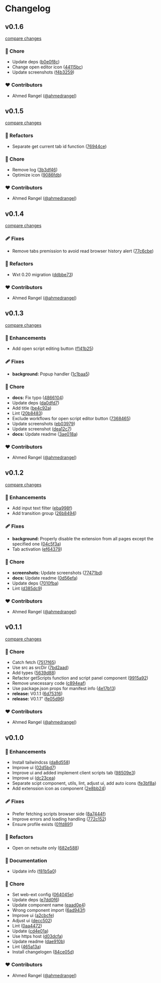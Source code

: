 # Changelog


## v0.1.6

[compare changes](https://github.com/ahmedrangel/netsuite-record-scripts/compare/v0.1.5...v0.1.6)

### 🏡 Chore

- Update deps ([b0e0f8c](https://github.com/ahmedrangel/netsuite-record-scripts/commit/b0e0f8c))
- Change open editor icon ([44115bc](https://github.com/ahmedrangel/netsuite-record-scripts/commit/44115bc))
- Update screenshots ([f4b3259](https://github.com/ahmedrangel/netsuite-record-scripts/commit/f4b3259))

### ❤️ Contributors

- Ahmed Rangel ([@ahmedrangel](https://github.com/ahmedrangel))

## v0.1.5

[compare changes](https://github.com/ahmedrangel/netsuite-record-scripts/compare/v0.1.4...v0.1.5)

### 💅 Refactors

- Separate get current tab id function ([76944ce](https://github.com/ahmedrangel/netsuite-record-scripts/commit/76944ce))

### 🏡 Chore

- Remove log ([3b3df46](https://github.com/ahmedrangel/netsuite-record-scripts/commit/3b3df46))
- Optimize icon ([9086fdb](https://github.com/ahmedrangel/netsuite-record-scripts/commit/9086fdb))

### ❤️ Contributors

- Ahmed Rangel ([@ahmedrangel](https://github.com/ahmedrangel))

## v0.1.4

[compare changes](https://github.com/ahmedrangel/netsuite-record-scripts/compare/v0.1.3...v0.1.4)

### 🩹 Fixes

- Remove tabs premission to avoid read browser history alert ([77c6cbe](https://github.com/ahmedrangel/netsuite-record-scripts/commit/77c6cbe))

### 💅 Refactors

- Wxt 0.20 migration ([ddbbe73](https://github.com/ahmedrangel/netsuite-record-scripts/commit/ddbbe73))

### ❤️ Contributors

- Ahmed Rangel ([@ahmedrangel](https://github.com/ahmedrangel))

## v0.1.3

[compare changes](https://github.com/ahmedrangel/netsuite-record-scripts/compare/v0.1.2...v0.1.3)

### 🚀 Enhancements

- Add open script editing button ([f141b25](https://github.com/ahmedrangel/netsuite-record-scripts/commit/f141b25))

### 🩹 Fixes

- **background:** Popup handler ([1c1baa5](https://github.com/ahmedrangel/netsuite-record-scripts/commit/1c1baa5))

### 🏡 Chore

- **docs:** Fix typo ([4866104](https://github.com/ahmedrangel/netsuite-record-scripts/commit/4866104))
- Update deps ([da0dfd7](https://github.com/ahmedrangel/netsuite-record-scripts/commit/da0dfd7))
- Add title ([be4c92a](https://github.com/ahmedrangel/netsuite-record-scripts/commit/be4c92a))
- Lint ([20b8483](https://github.com/ahmedrangel/netsuite-record-scripts/commit/20b8483))
- Exclude workflows for open script editor button ([7368465](https://github.com/ahmedrangel/netsuite-record-scripts/commit/7368465))
- Update screenshots ([eb03979](https://github.com/ahmedrangel/netsuite-record-scripts/commit/eb03979))
- Update screenshot ([dea12c7](https://github.com/ahmedrangel/netsuite-record-scripts/commit/dea12c7))
- **docs:** Update readme ([3ae018a](https://github.com/ahmedrangel/netsuite-record-scripts/commit/3ae018a))

### ❤️ Contributors

- Ahmed Rangel ([@ahmedrangel](https://github.com/ahmedrangel))

## v0.1.2

[compare changes](https://github.com/ahmedrangel/netsuite-record-scripts/compare/v0.1.1...v0.1.2)

### 🚀 Enhancements

- Add input text filter ([eba998f](https://github.com/ahmedrangel/netsuite-record-scripts/commit/eba998f))
- Add transition group ([26b8494](https://github.com/ahmedrangel/netsuite-record-scripts/commit/26b8494))

### 🩹 Fixes

- **background:** Properly disable the extension from all pages except the specified one ([04c5f3a](https://github.com/ahmedrangel/netsuite-record-scripts/commit/04c5f3a))
- Tab activation ([ef64379](https://github.com/ahmedrangel/netsuite-record-scripts/commit/ef64379))

### 🏡 Chore

- **screenshots:** Update screenshots ([77471bd](https://github.com/ahmedrangel/netsuite-record-scripts/commit/77471bd))
- **docs:** Update readme ([0d56efa](https://github.com/ahmedrangel/netsuite-record-scripts/commit/0d56efa))
- Update deps ([7010fba](https://github.com/ahmedrangel/netsuite-record-scripts/commit/7010fba))
- Lint ([d385dc9](https://github.com/ahmedrangel/netsuite-record-scripts/commit/d385dc9))

### ❤️ Contributors

- Ahmed Rangel ([@ahmedrangel](https://github.com/ahmedrangel))

## v0.1.1

[compare changes](https://github.com/ahmedrangel/netsuite-record-scripts/compare/v0.1.0...v0.1.1)

### 🏡 Chore

- Catch fetch ([7517f65](https://github.com/ahmedrangel/netsuite-record-scripts/commit/7517f65))
- Use src as srcDir ([7bd2aad](https://github.com/ahmedrangel/netsuite-record-scripts/commit/7bd2aad))
- Add types ([5639d88](https://github.com/ahmedrangel/netsuite-record-scripts/commit/5639d88))
- Refactor getScripts function and script panel component ([9915a92](https://github.com/ahmedrangel/netsuite-record-scripts/commit/9915a92))
- Remove unecessary code ([c894eaf](https://github.com/ahmedrangel/netsuite-record-scripts/commit/c894eaf))
- Use package.json props for manifest info ([4e17b13](https://github.com/ahmedrangel/netsuite-record-scripts/commit/4e17b13))
- **release:** V0.1.1 ([6d75316](https://github.com/ahmedrangel/netsuite-record-scripts/commit/6d75316))
- **release:** V0.1.1" ([fe05d96](https://github.com/ahmedrangel/netsuite-record-scripts/commit/fe05d96))

### ❤️ Contributors

- Ahmed Rangel ([@ahmedrangel](https://github.com/ahmedrangel))

## v0.1.0


### 🚀 Enhancements

- Install tailwindcss ([da8d558](https://github.com/ahmedrangel/netsuite-record-scripts/commit/da8d558))
- Improve ui ([02d5bd7](https://github.com/ahmedrangel/netsuite-record-scripts/commit/02d5bd7))
- Improve ui and added implement client scripts tab ([98509e3](https://github.com/ahmedrangel/netsuite-record-scripts/commit/98509e3))
- Improve ui ([dc23cea](https://github.com/ahmedrangel/netsuite-record-scripts/commit/dc23cea))
- Separate scipt component, utils, lint, adjust ui, add auto icons ([fe3bf8a](https://github.com/ahmedrangel/netsuite-record-scripts/commit/fe3bf8a))
- Add extenssion icon as component ([2e8bb24](https://github.com/ahmedrangel/netsuite-record-scripts/commit/2e8bb24))

### 🩹 Fixes

- Prefer fetching scripts browser side ([8a7444f](https://github.com/ahmedrangel/netsuite-record-scripts/commit/8a7444f))
- Improve errors and loading handling ([772c152](https://github.com/ahmedrangel/netsuite-record-scripts/commit/772c152))
- Ensure profile exists ([01fd891](https://github.com/ahmedrangel/netsuite-record-scripts/commit/01fd891))

### 💅 Refactors

- Open on netsuite only ([682e588](https://github.com/ahmedrangel/netsuite-record-scripts/commit/682e588))

### 📖 Documentation

- Update info ([f81b5a0](https://github.com/ahmedrangel/netsuite-record-scripts/commit/f81b5a0))

### 🏡 Chore

- Set web-ext config ([064045e](https://github.com/ahmedrangel/netsuite-record-scripts/commit/064045e))
- Update deps ([e7dd0f6](https://github.com/ahmedrangel/netsuite-record-scripts/commit/e7dd0f6))
- Update component name ([eaad0e4](https://github.com/ahmedrangel/netsuite-record-scripts/commit/eaad0e4))
- Wrong component import ([6ad943f](https://github.com/ahmedrangel/netsuite-record-scripts/commit/6ad943f))
- Improve ui ([a2cbcfe](https://github.com/ahmedrangel/netsuite-record-scripts/commit/a2cbcfe))
- Adjust ui ([decc502](https://github.com/ahmedrangel/netsuite-record-scripts/commit/decc502))
- Lint ([0aa4472](https://github.com/ahmedrangel/netsuite-record-scripts/commit/0aa4472))
- Update ([cd4e01a](https://github.com/ahmedrangel/netsuite-record-scripts/commit/cd4e01a))
- Use https host ([d03dcfa](https://github.com/ahmedrangel/netsuite-record-scripts/commit/d03dcfa))
- Update readme ([dae910b](https://github.com/ahmedrangel/netsuite-record-scripts/commit/dae910b))
- Lint ([465a13a](https://github.com/ahmedrangel/netsuite-record-scripts/commit/465a13a))
- Install changelogen ([84ce05d](https://github.com/ahmedrangel/netsuite-record-scripts/commit/84ce05d))

### ❤️ Contributors

- Ahmed Rangel ([@ahmedrangel](https://github.com/ahmedrangel))

